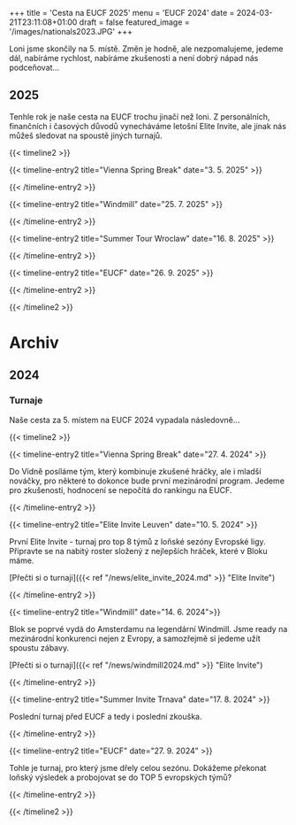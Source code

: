+++
title = 'Cesta na EUCF 2025'
menu = 'EUCF 2024'
date = 2024-03-21T23:11:08+01:00
draft = false
featured_image = '/images/nationals2023.JPG'
+++

Loni jsme skončily na 5. místě. Změn je hodně, ale nezpomalujeme, jedeme dál, nabíráme rychlost, nabíráme zkušenosti a není dobrý nápad nás podceňovat...

## 2025

Tenhle rok je naše cesta na EUCF trochu jinačí než loni. Z personálních, finančních i časových důvodů vynecháváme letošní Elite Invite, ale jinak nás můžeš sledovat na spoustě jiných turnajů.


{{< timeline2 >}}

{{< timeline-entry2 title="Vienna Spring Break" date="3. 5. 2025" >}}

{{< /timeline-entry2 >}}

{{< timeline-entry2 title="Windmill" date="25. 7. 2025" >}}

{{< /timeline-entry2 >}}

{{< timeline-entry2 title="Summer Tour Wroclaw" date="16. 8. 2025" >}}

{{< /timeline-entry2 >}}

{{< timeline-entry2 title="EUCF" date="26. 9. 2025" >}}

{{< /timeline-entry2 >}}

{{< /timeline2 >}}

# Archiv

## 2024

### Turnaje

Naše cesta za 5. místem na EUCF 2024 vypadala následovně...

{{< timeline2 >}}

{{< timeline-entry2 title="Vienna Spring Break" date="27. 4. 2024" >}}

Do Vídně posíláme tým, který kombinuje zkušené hráčky, ale i mladší nováčky, pro některé to dokonce bude první mezinárodní program. Jedeme pro zkušenosti, hodnocení se nepočítá do rankingu na EUCF.

{{< /timeline-entry2 >}}

{{< timeline-entry2 title="Elite Invite Leuven" date="10. 5. 2024" >}}

První Elite Invite - turnaj pro top 8 týmů z loňské sezóny Evropské ligy. Připravte se na nabitý roster složený z nejlepších hráček, které v Bloku máme.

[Přečti si o turnaji]({{< ref "/news/elite_invite_2024.md" >}} "Elite Invite")

{{< /timeline-entry2 >}}

{{< timeline-entry2 title="Windmill" date="14. 6. 2024">}}

Blok se poprvé vydá do Amsterdamu na legendární Windmill. Jsme ready na mezinárodní konkurenci nejen z Evropy, a samozřejmě si jedeme užít spoustu zábavy.

[Přečti si o turnaji]({{< ref "/news/windmill2024.md" >}} "Elite Invite")

{{< /timeline-entry2 >}}

{{< timeline-entry2 title="Summer Invite Trnava" date="17. 8. 2024" >}}

Poslední turnaj před EUCF a tedy i poslední zkouška.

{{< /timeline-entry2 >}}

{{< timeline-entry2 title="EUCF" date="27. 9. 2024" >}}

Tohle je turnaj, pro který jsme dřely celou sezónu. Dokážeme překonat loňský výsledek a probojovat se do TOP 5 evropských týmů?

{{< /timeline-entry2 >}}

{{< /timeline2 >}}